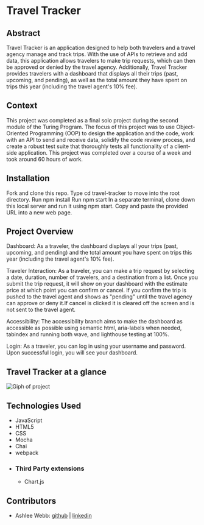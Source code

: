 
# Travel Tracker 
## Abstract
Travel Tracker is an application designed to help both travelers and a travel agency manage and track trips. With the use of APIs to retrieve and add data, this application allows travelers to make trip requests, which can then be approved or denied by the travel agency. Additionally, Travel Tracker provides travelers with a dashboard that displays all their trips (past, upcoming, and pending), as well as the total amount they have spent on trips this year (including the travel agent's 10% fee).

## Context
This project was completed as a final solo project during the second module of the Turing Program. The focus of this project was to use Object-Oriented Programming (OOP) to design the application and the code, work with an API to send and receive data, solidify the code review process, and create a robust test suite that thoroughly tests all functionality of a client-side application. This project was completed over a course of a week and took around 60 hours of work. 

## Installation
Fork and clone this repo.
Type cd travel-tracker to move into the root directory.
Run npm install
Run npm start
In a separate terminal, clone down this local server and run it using npm start.
Copy and paste the provided URL into a new web page.

## Project Overview
Dashboard: As a traveler, the dashboard displays all your trips (past, upcoming, and pending) and the total amount you have spent on trips this year (including the travel agent's 10% fee).

Traveler Interaction: As a traveler, you can make a trip request by selecting a date, duration, number of travelers, and a destination from a list. Once you submit the trip request, it will show on your dashboard with the estimate price at which point you can confirm or cancel. If you confirm the trip is pushed to the travel agent and shows as "pending" until the travel agency can approve or deny it.If cancel is clicked it is cleared off the screen and is not sent to the travel agent. 

Accessibility: The accessibility branch aims to make the dashboard as accessible as possible using semantic html, aria-labels when needed, tabindex and running both wave, and lighthouse testing at 100%.

Login: As a traveler, you can log in using your username and password. Upon successful login, you will see your dashboard.
## Travel Tracker at a glance
![Giph of project](https://media2.giphy.com/media/TMw3KUBIwGSBKps2vS/giphy.gif)

## Technologies Used
- JavaScript
- HTML5
- CSS
- Mocha
- Chai
- webpack
- ### Third Party extensions
  - Chart.js
  
## Contributors
- Ashlee Webb: [github](https://github.com/AshleeAWebb) | [linkedin](https://www.linkedin.com/in/ashlee-webb-0b592199/)

